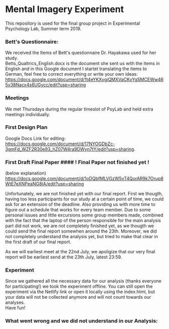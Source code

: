 # Mental Imagery Experiment
This repository is used for the final group project in Experimental Psychology Lab, Summer term 2019. 

### Bett's Questionnaire:
We received the Items of Bett's questionnaire Dr. Hayakawa used for her study. <br/>
Betts_Qualtrics_English.docx is the document she sent us with the items in English and in this Google document I startet translating the items to German, feel free to correct everything or write your own ideas: <br/>
https://docs.google.com/document/d/1t4eYKXvgiQMXVaCKvYgSMCEWw465v38Nacx4s6UGycc/edit?usp=sharing 


### Meetings
We met Thursdays during the regular timeslot of PsyLab and held extra meetings individually.

### First Design Plan
Google Docs Link for editing:
https://docs.google.com/document/d/17NYOGDbZc-3gmFd_WZF2R30e93_hZ07W4ra9DWyn7tY/edit?usp=sharing.


### First Draft Final Paper #### ! Final Paper not finished yet !
(below explanation)
https://docs.google.com/document/d/1oDQbfMLVGzW5vT4QorAR9k7Orup8WtE7eXNPeaNG8IA/edit?usp=sharing

Unfortunately, we are not finished yet with our final report.
First we thougth, having too less participants for our study at a certain point of time, we could ask for an extension of the deadline. Also providing us with more time to figure out a schedule that works for every team member. Due to some personal issues and little excursions some group members made, combined with the fact that the laptop of the person responsible for the main analysis part did not work, we are not completely finished yet, as we thougth we could send the final report somewhen around the 23th. Moreover, we did not completely understand the analysis yet, but tried to make that clear in the first draft of our final report.

As we will earliest meet at the 22nd July, we apoligize that our very final report will be earliest send at the 23th July, latest 23:59.

### Experiment
Since we gathered all the necessary data for our analysis (thanks everyone for participating!) we took the experiment offline. You can still open the experiment via the Netlify link or open it locally using the index.html, but your data will not be collected anymore and will not count towards our analyses. <br/> Have fun! 

### What went wrong and we did not understand in our Analysis:

